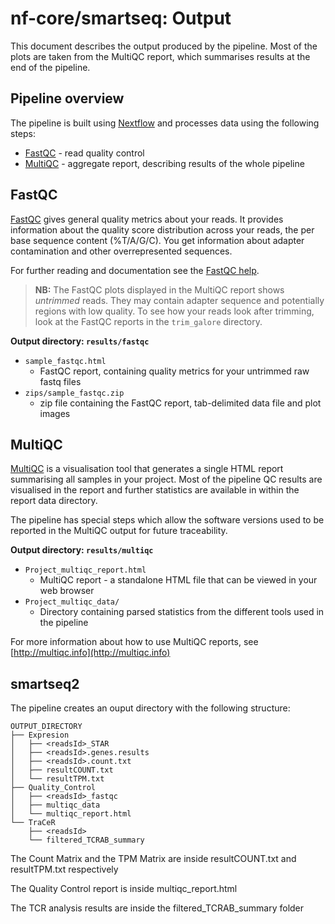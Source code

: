 # nf-core/smartseq: Output

This document describes the output produced by the pipeline. Most of the plots are taken from the MultiQC report, which summarises results at the end of the pipeline.

<!-- TODO nf-core: Write this documentation describing your workflow's output -->

## Pipeline overview

The pipeline is built using [Nextflow](https://www.nextflow.io/)
and processes data using the following steps:

- [FastQC](#fastqc) - read quality control
- [MultiQC](#multiqc) - aggregate report, describing results of the whole pipeline

## FastQC

[FastQC](http://www.bioinformatics.babraham.ac.uk/projects/fastqc/) gives general quality metrics about your reads. It provides information about the quality score distribution across your reads, the per base sequence content (%T/A/G/C). You get information about adapter contamination and other overrepresented sequences.

For further reading and documentation see the [FastQC help](http://www.bioinformatics.babraham.ac.uk/projects/fastqc/Help/).

> **NB:** The FastQC plots displayed in the MultiQC report shows _untrimmed_ reads. They may contain adapter sequence and potentially regions with low quality. To see how your reads look after trimming, look at the FastQC reports in the `trim_galore` directory.

**Output directory: `results/fastqc`**

- `sample_fastqc.html`
  - FastQC report, containing quality metrics for your untrimmed raw fastq files
- `zips/sample_fastqc.zip`
  - zip file containing the FastQC report, tab-delimited data file and plot images

## MultiQC

[MultiQC](http://multiqc.info) is a visualisation tool that generates a single HTML report summarising all samples in your project. Most of the pipeline QC results are visualised in the report and further statistics are available in within the report data directory.

The pipeline has special steps which allow the software versions used to be reported in the MultiQC output for future traceability.

**Output directory: `results/multiqc`**

- `Project_multiqc_report.html`
  - MultiQC report - a standalone HTML file that can be viewed in your web browser
- `Project_multiqc_data/`
  - Directory containing parsed statistics from the different tools used in the pipeline

For more information about how to use MultiQC reports, see [http://multiqc.info](http://multiqc.info)

## smartseq2

The pipeline creates an ouput directory with the following structure:

```plain
OUTPUT_DIRECTORY
├── Expresion
│   ├── <readsId>_STAR
│   ├── <readsId>.genes.results
│   ├── <readsId>.count.txt
│   ├── resultCOUNT.txt
│   └── resultTPM.txt
├── Quality_Control
│   ├── <readsId>_fastqc
│   ├── multiqc_data
│   └── multiqc_report.html
└── TraCeR
    ├── <readsId>
    └── filtered_TCRAB_summary
```

The Count Matrix and the TPM Matrix are inside resultCOUNT.txt and resultTPM.txt respectively

The Quality Control report is inside multiqc_report.html

The TCR analysis results are inside the filtered_TCRAB_summary folder
